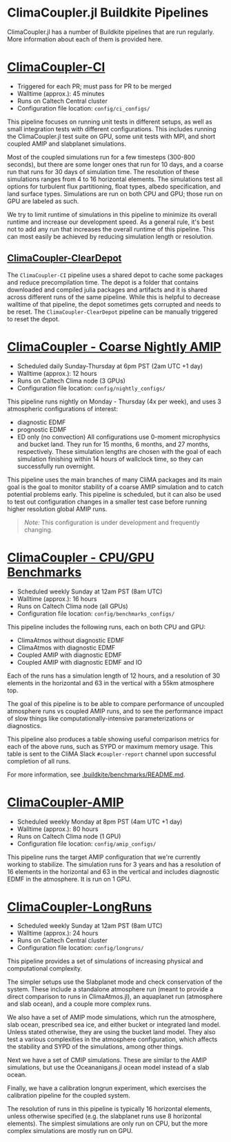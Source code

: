 # ClimaCoupler.jl Buildkite Pipelines

ClimaCoupler.jl has a number of Buildkite pipelines that are run regularly.
More information about each of them is provided here.


# [ClimaCoupler-CI](https://buildkite.com/clima/climacoupler-ci)
- Triggered for each PR; must pass for PR to be merged
- Walltime (approx.): 45 minutes
- Runs on Caltech Central cluster
- Configuration file location: `config/ci_configs/`

This pipeline focuses on running unit tests in different setups, as well as small
integration tests with different configurations. This includes running the
ClimaCoupler.jl test suite on GPU,
some unit tests with MPI, and short coupled AMIP and slabplanet simulations.

Most of the coupled simulations run for a few timesteps (300-800 seconds), but
there are some longer ones that run for 10 days, and a coarse run that runs for
30 days of simulation time. The resolution of these simulations ranges from 4 to
16 horizontal elements. The simulations test all options for turbulent flux partitioning,
float types, albedo specification, and land surface types. Simulations are run on both
CPU and GPU; those run on GPU are labeled as such.

We try to limit runtime of simulations in this pipeline to minimize its overall runtime
and increase our development speed. As a general rule, it's best not to add any run
that increases the overall runtime of this pipeline. This can most easily be achieved by
reducing simulation length or resolution.

## [ClimaCoupler-ClearDepot](https://buildkite.com/clima/climacoupler-cleardepot)
The `ClimaCoupler-CI` pipeline uses a shared depot to cache some packages and reduce precompilation time.
The depot is a folder that contains downloaded and compiled julia packages and artifacts and it is shared across
different runs of the same pipeline. While this is helpful to decrease walltime of that pipeline, the depot sometimes
gets corrupted and needs to be reset. The `ClimaCoupler-ClearDepot` pipeline can be
manually triggered to reset the depot.

# [ClimaCoupler - Coarse Nightly AMIP](https://buildkite.com/clima/climacoupler-coarse-nightly-amip)
- Scheduled daily Sunday-Thursday at 6pm PST (2am UTC +1 day)
- Walltime (approx.): 12 hours
- Runs on Caltech Clima node (3 GPUs)
- Configuration file location: `config/nightly_configs/`

This pipeline runs nightly on Monday - Thursday (4x per week), and uses 3 atmospheric
configurations of interest:
- diagnostic EDMF
- prognostic EDMF
- ED only (no convection)
All configurations use 0-moment microphysics and bucket land.
They run for 15 months, 6 months, and 27 months, respectively.
These simulation lengths are chosen with the goal of each simulation finishing
within 14 hours of wallclock time, so they can successfully run overnight.

This pipeline uses the main branches of many CliMA packages and its main goal is
the goal to monitor stability of a coarse AMIP simulation and to catch potential problems
early. This pipeline is scheduled, but it can also be used to test out configuration changes
in a smaller test case before running higher resolution global AMIP runs.

> _Note:_  This configuration is under development and frequently changing.

# [ClimaCoupler - CPU/GPU Benchmarks](https://buildkite.com/clima/climacoupler-cpu-gpu-benchmarks)
- Scheduled weekly Sunday at 12am PST (8am UTC)
- Walltime (approx.): 16 hours
- Runs on Caltech Clima node (all GPUs)
- Configuration file location: `config/benchmarks_configs/`

This pipeline includes the following runs, each on both CPU and GPU:
- ClimaAtmos without diagnostic EDMF
- ClimaAtmos with diagnostic EDMF
- Coupled AMIP with diagnostic EDMF
- Coupled AMIP with diagnostic EDMF and IO

Each of the runs has a simulation length of 12 hours, and a resolution of 30
elements in the horizontal and 63 in the vertical with a 55km atmosphere top.

The goal of this pipeline is to be able to compare performance of uncoupled atmosphere
runs vs coupled AMIP runs, and to see the performance impact of slow things like
computationally-intensive parameterizations or diagnostics.

This pipeline also produces a table showing useful comparison metrics for each of
the above runs, such as SYPD or maximum memory usage. This table is sent to the
CliMA Slack `#coupler-report` channel upon successful completion of all runs.

For more information, see [.buildkite/benchmarks/README.md](benchmarks/README.md).

# [ClimaCoupler-AMIP](https://buildkite.com/clima/climacoupler-amip)
- Scheduled weekly Monday at 8pm PST (4am UTC +1 day)
- Walltime (approx.): 80 hours
- Runs on Caltech Clima node (1 GPU)
- Configuration file location: `config/amip_configs/`

This pipeline runs the target AMIP configuration that we're currently working to stabilize.
The simulation runs for 3 years and has a resolution of 16
elements in the horizontal and 63 in the vertical
and includes diagnostic EDMF in the atmosphere. It is run on 1 GPU.

# [ClimaCoupler-LongRuns](https://buildkite.com/clima/climacoupler-longruns)
- Scheduled weekly Sunday at 12am PST (8am UTC)
- Walltime (approx.): 24 hours
- Runs on Caltech Central cluster
- Configuration file location: `config/longruns/`

This pipeline provides a set of simulations of increasing physical and computational complexity.

The simpler setups use the Slabplanet mode and check conservation of the system.
These include a standalone atmosphere run (meant to provide a direct
comparison to runs in ClimaAtmos.jl), an aquaplanet run (atmosphere and slab ocean),
and a couple more complex runs.

We also have a set of AMIP mode simulations, which run the atmosphere, slab ocean,
prescribed sea ice, and either bucket or integrated land model. Unless stated otherwise,
they are using the bucket land model. They also test a various complexities in the
atmosphere configuration, which affects the stability and SYPD of the simulations, among
other things.

Next we have a set of CMIP simulations. These are similar to the AMIP simulations, but
use the Oceananigans.jl ocean model instead of a slab ocean.

Finally, we have a calibration longrun experiment, which exercises the calibration
pipeline for the coupled system.

The resolution of runs in this pipeline is typically 16 horizontal elements,
unless otherwise specified (e.g. the slabplanet runs use 8 horizontal elements).
The simplest simulations are only run on CPU, but the more complex
simulations are mostly run on GPU.
